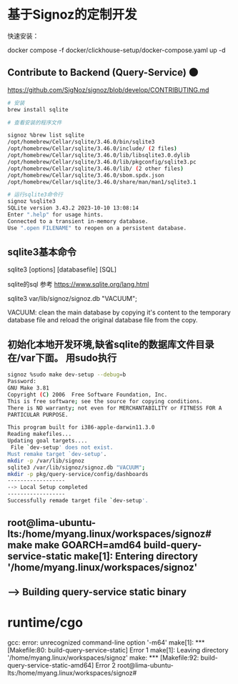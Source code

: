# 基于Signoz的定制开发


快速安装：

docker compose -f docker/clickhouse-setup/docker-compose.yaml up -d


## Contribute to Backend (Query-Service) 🌑 
https://github.com/SigNoz/signoz/blob/develop/CONTRIBUTING.md

```bash
# 安装
brew install sqlite

# 查看安装的程序文件

signoz %brew list sqlite
/opt/homebrew/Cellar/sqlite/3.46.0/bin/sqlite3
/opt/homebrew/Cellar/sqlite/3.46.0/include/ (2 files)
/opt/homebrew/Cellar/sqlite/3.46.0/lib/libsqlite3.0.dylib
/opt/homebrew/Cellar/sqlite/3.46.0/lib/pkgconfig/sqlite3.pc
/opt/homebrew/Cellar/sqlite/3.46.0/lib/ (2 other files)
/opt/homebrew/Cellar/sqlite/3.46.0/sbom.spdx.json
/opt/homebrew/Cellar/sqlite/3.46.0/share/man/man1/sqlite3.1

# 运行sqlite3命令行
signoz %sqlite3
SQLite version 3.43.2 2023-10-10 13:08:14
Enter ".help" for usage hints.
Connected to a transient in-memory database.
Use ".open FILENAME" to reopen on a persistent database.


```

## sqlite3基本命令
 sqlite3 [options] [databasefile] [SQL]

 sqlite的sql 参考
 https://www.sqlite.org/lang.html

 sqlite3 var/lib/signoz/signoz.db "VACUUM";

 VACUUM: clean the main database by copying it's content to the temporary database file and reload the original database file from the copy.


## 初始化本地开发环境,缺省sqlite的数据库文件目录在/var下面。 用sudo执行

```bash
signoz %sudo make dev-setup --debug=b
Password:
GNU Make 3.81
Copyright (C) 2006  Free Software Foundation, Inc.
This is free software; see the source for copying conditions.
There is NO warranty; not even for MERCHANTABILITY or FITNESS FOR A
PARTICULAR PURPOSE.

This program built for i386-apple-darwin11.3.0
Reading makefiles...
Updating goal targets....
 File `dev-setup' does not exist.
Must remake target `dev-setup'.
mkdir -p /var/lib/signoz
sqlite3 /var/lib/signoz/signoz.db "VACUUM";
mkdir -p pkg/query-service/config/dashboards
------------------
--> Local Setup completed
------------------
Successfully remade target file `dev-setup'.
```


root@lima-ubuntu-lts:/home/myang.linux/workspaces/signoz# make
make GOARCH=amd64 build-query-service-static
make[1]: Entering directory '/home/myang.linux/workspaces/signoz'
------------------
--> Building query-service static binary
------------------
# runtime/cgo
gcc: error: unrecognized command-line option '-m64'
make[1]: *** [Makefile:80: build-query-service-static] Error 1
make[1]: Leaving directory '/home/myang.linux/workspaces/signoz'
make: *** [Makefile:92: build-query-service-static-amd64] Error 2
root@lima-ubuntu-lts:/home/myang.linux/workspaces/signoz# 


